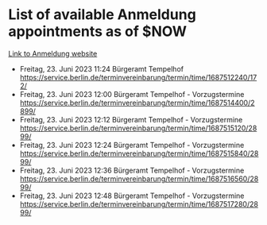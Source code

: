 # List of available Anmeldung appointments as of $NOW
[Link to Anmeldung website](https://service.berlin.de/terminvereinbarung/termin/tag.php?termin=1&anliegen[]=120686&dienstleisterlist=122210,122217,327316,122219,327312,122227,327314,122231,327346,122243,327348,122254,122252,329742,122260,329745,122262,329748,122271,327278,122273,327274,122277,327276,330436,122280,327294,122282,327290,122284,327292,122291,327270,122285,327266,122286,327264,122296,327268,150230,329760,122297,327286,122294,327284,122312,329763,122314,329775,122304,327330,122311,327334,122309,327332,317869,122281,327352,122279,329772,122283,122276,327324,122274,327326,122267,329766,122246,327318,122251,327320,122257,327322,122208,327298,122226,327300&herkunft=http%3A%2F%2Fservice.berlin.de%2Fdienstleistung%2F120686%2F)
- Freitag, 23. Juni 2023 11:24 Bürgeramt Tempelhof https://service.berlin.de/terminvereinbarung/termin/time/1687512240/172/
- Freitag, 23. Juni 2023 12:00 Bürgeramt Tempelhof - Vorzugstermine https://service.berlin.de/terminvereinbarung/termin/time/1687514400/2899/
- Freitag, 23. Juni 2023 12:12 Bürgeramt Tempelhof - Vorzugstermine https://service.berlin.de/terminvereinbarung/termin/time/1687515120/2899/
- Freitag, 23. Juni 2023 12:24 Bürgeramt Tempelhof - Vorzugstermine https://service.berlin.de/terminvereinbarung/termin/time/1687515840/2899/
- Freitag, 23. Juni 2023 12:36 Bürgeramt Tempelhof - Vorzugstermine https://service.berlin.de/terminvereinbarung/termin/time/1687516560/2899/
- Freitag, 23. Juni 2023 12:48 Bürgeramt Tempelhof - Vorzugstermine https://service.berlin.de/terminvereinbarung/termin/time/1687517280/2899/

